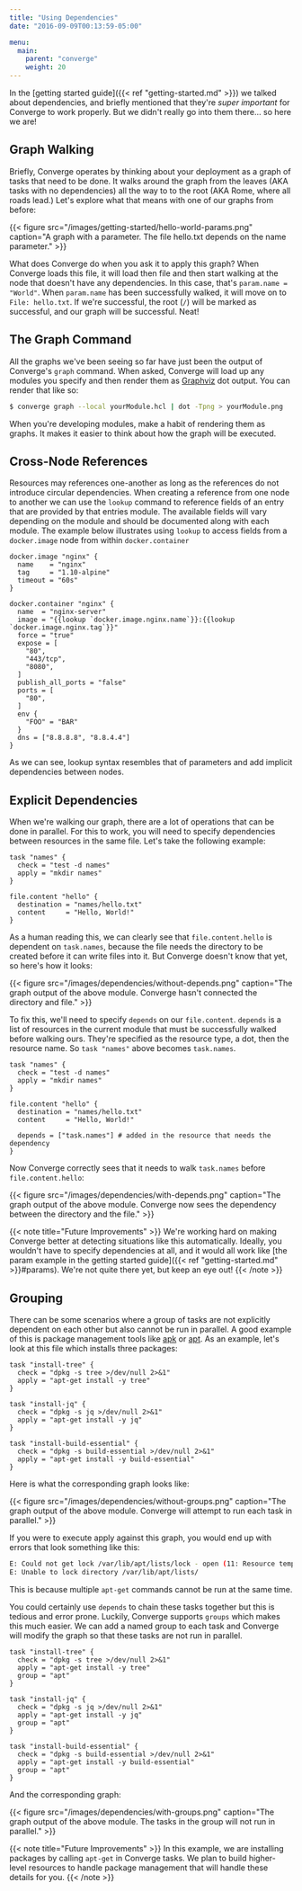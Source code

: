 ```yaml
---
title: "Using Dependencies"
date: "2016-09-09T00:13:59-05:00"

menu:
  main:
    parent: "converge"
    weight: 20
---
```


In the [getting started guide]({{< ref "getting-started.md" >}}) we talked about
dependencies, and briefly mentioned that they're *super important* for Converge
to work properly. But we didn't really go into them there&hellip; so here we
are!

## Graph Walking

Briefly, Converge operates by thinking about your deployment as a graph of tasks
that need to be done. It walks around the graph from the leaves (AKA tasks with
no dependencies) all the way to to the root (AKA Rome, where all roads lead.)
Let's explore what that means with one of our graphs from before:

{{< figure src="/images/getting-started/hello-world-params.png"
           caption="A graph with a parameter. The file hello.txt depends on the name parameter." >}}

What does Converge do when you ask it to apply this graph? When Converge loads
this file, it will load then file and then start walking at the node that
doesn't have any dependencies. In this case, that's `param.name = "World"`. When
`param.name` has been successfully walked, it will move on to `File: hello.txt`.
If we're successful, the root (`/`) will be marked as successful, and our graph
will be successful. Neat!

## The Graph Command

All the graphs we've been seeing so far have just been the output of Converge's
`graph` command. When asked, Converge will load up any modules you specify and
then render them as [Graphviz](http://graphviz.org/) dot output. You can render
that like so:

```bash
$ converge graph --local yourModule.hcl | dot -Tpng > yourModule.png
```

When you're developing modules, make a habit of rendering them as graphs. It
makes it easier to think about how the graph will be executed.

## Cross-Node References

Resources may references one-another as long as the references do not introduce
circular dependencies.  When creating a reference from one node to another we
can use the `lookup` command to reference fields of an entry that are provided
by that entries module.  The available fields will vary depending on the module
and should be documented along with each module.  The example below illustrates
using `lookup` to access fields from a `docker.image` node from within
`docker.container`

```hcl
docker.image "nginx" {
  name    = "nginx"
  tag     = "1.10-alpine"
  timeout = "60s"
}

docker.container "nginx" {
  name  = "nginx-server"
  image = "{{lookup `docker.image.nginx.name`}}:{{lookup `docker.image.nginx.tag`}}"
  force = "true"
  expose = [
    "80",
    "443/tcp",
    "8080",
  ]
  publish_all_ports = "false"
  ports = [
    "80",
  ]
  env {
    "FOO" = "BAR"
  }
  dns = ["8.8.8.8", "8.8.4.4"]
}
```

As we can see, lookup syntax resembles that of parameters and add implicit
dependencies between nodes.

## Explicit Dependencies

When we're walking our graph, there are a lot of operations that can be done in
parallel. For this to work, you will need to specify dependencies between
resources in the same file. Let's take the following example:

```hcl
task "names" {
  check = "test -d names"
  apply = "mkdir names"
}

file.content "hello" {
  destination = "names/hello.txt"
  content     = "Hello, World!"
}
```

As a human reading this, we can clearly see that `file.content.hello` is
dependent on `task.names`, because the file needs the directory to be created
before it can write files into it. But Converge doesn't know that yet, so here's
how it looks:

{{< figure src="/images/dependencies/without-depends.png"
           caption="The graph output of the above module. Converge hasn't connected the directory and file." >}}

To fix this, we'll need to specify `depends` on our `file.content`. `depends` is
a list of resources in the current module that must be successfully walked
before walking ours. They're specified as the resource type, a dot, then the
resource name. So `task "names"` above becomes `task.names`.

```hcl
task "names" {
  check = "test -d names"
  apply = "mkdir names"
}

file.content "hello" {
  destination = "names/hello.txt"
  content     = "Hello, World!"

  depends = ["task.names"] # added in the resource that needs the dependency
}
```

Now Converge correctly sees that it needs to walk `task.names` before
`file.content.hello`:

{{< figure src="/images/dependencies/with-depends.png"
           caption="The graph output of the above module. Converge now sees the dependency between the directory and the file." >}}

{{< note title="Future Improvements" >}}
We're working hard on making Converge better at detecting situations like this
automatically. Ideally, you wouldn't have to specify dependencies at all, and it
would all work like [the param example in the getting started guide]({{< ref
"getting-started.md" >}}#params). We're not quite there yet, but keep an eye
out!
{{< /note >}}

## Grouping

There can be some scenarios where a group of tasks are not explicitly dependent
on each other but also cannot be run in parallel. A good example of this is
package management tools like
[apk](http://wiki.alpinelinux.org/wiki/Alpine_Linux_package_management) or
[apt](https://wiki.debian.org/Apt). As an example, let's look at this file which
installs three packages:

```hcl
task "install-tree" {
  check = "dpkg -s tree >/dev/null 2>&1"
  apply = "apt-get install -y tree"
}

task "install-jq" {
  check = "dpkg -s jq >/dev/null 2>&1"
  apply = "apt-get install -y jq"
}

task "install-build-essential" {
  check = "dpkg -s build-essential >/dev/null 2>&1"
  apply = "apt-get install -y build-essential"
}
```

Here is what the corresponding graph looks like:

{{< figure src="/images/dependencies/without-groups.png" caption="The graph output of the above module. Converge will attempt to run each task in parallel." >}}

If you were to execute apply against this graph, you would end up with errors
that look something like this:

```bash
E: Could not get lock /var/lib/apt/lists/lock - open (11: Resource temporarily unavailable)
E: Unable to lock directory /var/lib/apt/lists/
```

This is because multiple `apt-get` commands cannot be run at the same time.

You could certainly use `depends` to chain these tasks together but this is
tedious and error prone. Luckily, Converge supports `groups` which makes this
much easier. We can add a named group to each task and Converge will modify the
graph so that these tasks are not run in parallel.

```hcl
task "install-tree" {
  check = "dpkg -s tree >/dev/null 2>&1"
  apply = "apt-get install -y tree"
  group = "apt"
}

task "install-jq" {
  check = "dpkg -s jq >/dev/null 2>&1"
  apply = "apt-get install -y jq"
  group = "apt"
}

task "install-build-essential" {
  check = "dpkg -s build-essential >/dev/null 2>&1"
  apply = "apt-get install -y build-essential"
  group = "apt"
}
```

And the corresponding graph:

{{< figure src="/images/dependencies/with-groups.png" caption="The graph output of the above module. The tasks in the group will not run in parallel." >}}

{{< note title="Future Improvements" >}}
In this example, we are installing packages by calling `apt-get` in Converge
tasks. We plan to build higher-level resources to handle package management that
will handle these details for you.
{{< /note >}}
